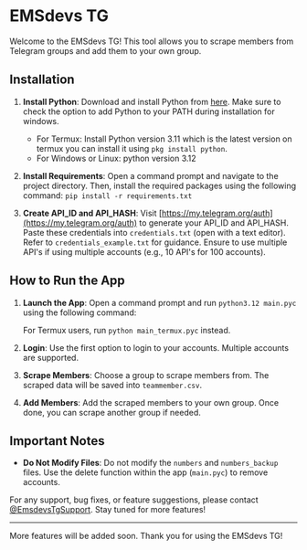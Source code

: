 # EMSdevs TG

Welcome to the EMSdevs TG! This tool allows you to scrape members from Telegram groups and add them to your own group.

## Installation

1. **Install Python**: Download and install Python from [here](https://www.python.org/downloads/). Make sure to check the option to add Python to your PATH during installation for windows.
   - For Termux: Install Python version 3.11 which is the latest version on termux you can install it using `pkg install python`.
   - For Windows or Linux: python version 3.12

2. **Install Requirements**: Open a command prompt and navigate to the project directory. Then, install the required packages using the following command:
   `pip install -r requirements.txt`
3. **Create API_ID and API_HASH**: Visit [https://my.telegram.org/auth](https://my.telegram.org/auth) to generate your API_ID and API_HASH. Paste these credentials into `credentials.txt` (open with a text editor). Refer to `credentials_example.txt` for guidance. Ensure to use multiple API's if using multiple accounts (e.g., 10 API's for 100 accounts).

## How to Run the App

1. **Launch the App**: Open a command prompt and run `python3.12 main.pyc` using the following command:

   For Termux users, run `python main_termux.pyc` instead.

2. **Login**: Use the first option to login to your accounts. Multiple accounts are supported.

3. **Scrape Members**: Choose a group to scrape members from. The scraped data will be saved into `teammember.csv`.

4. **Add Members**: Add the scraped members to your own group. Once done, you can scrape another group if needed.

## Important Notes

- **Do Not Modify Files**: Do not modify the `numbers` and `numbers_backup` files. Use the delete function within the app (`main.pyc`) to remove accounts.

For any support, bug fixes, or feature suggestions, please contact [@EmsdevsTgSupport](https://t.me/EmsdevsTgSupport). Stay tuned for more features!

---

More features will be added soon. Thank you for using the EMSdevs TG!
